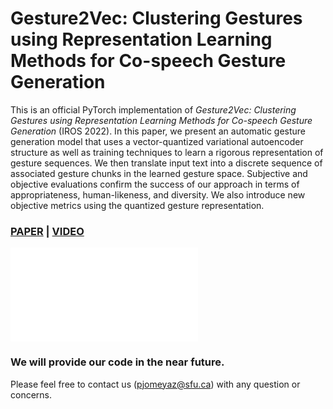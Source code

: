 # Gesture2Vec: Clustering Gestures using Representation Learning Methods for Co-speech Gesture Generation

This is an official PyTorch implementation of *Gesture2Vec: Clustering Gestures using Representation Learning Methods for Co-speech Gesture Generation* (IROS 2022). In this paper, we present an automatic gesture generation model that uses a vector-quantized variational autoencoder structure as well as training techniques to learn a rigorous representation of gesture sequences. We then translate input text into a discrete sequence of associated gesture chunks in the learned gesture space. Subjective and objective evaluations confirm the success of our approach in terms of appropriateness, human-likeness, and diversity. We also introduce new objective metrics using the quantized gesture representation.

### [PAPER]() | [VIDEO](https://www.youtube.com/watch?v=ac8jWk4fdCU)

![OVERVIEW](.github/model.pdf)

### We will provide our code in the near future.



Please feel free to contact us (pjomeyaz@sfu.ca) with any question or concerns.